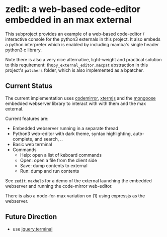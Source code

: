 # zedit: a web-based code-editor embedded in an max external

This subproject provides an example of a web-based code-editor / interactive console for the python3 externals in this project. It also embeds a python interpreter which is enabled by including mamba's single header python3 c library.

Note there is also a very nice alternative, light-weight and practical solution  to this requirement: the`py_external_editor.maxpat` abstraction in this project's `patchers` folder, which is also implemented as a bpatcher.

## Current Status

The current implementation uses [codemirror](https://codemirror.net), [xtermjs](https://github.com/xtermjs/xterm.js) and the [mongoose](https://github.com/cesanta/mongoose) embedded webserver library to interact with with them and the max external.

Current features are:

- Embedded webserver running in a separate thread
- Python3 web-editor with dark theme, syntax highlighting, auto-complete, and search, ..
- Basic web terminal 
- Commands
	- Help: open a list of keboard commands
	- Open: open a file from the client side
	- Save: dump contents to external
	- Run: dump and run contents

See `zedit.maxhelp` for a demo of the external launching the embedded webserver and running the code-mirror web-editor.

There is also a node-for-max variation on (1) using expressjs as the webserver.



## Future Direction

- use [jquery.terminal](https://github.com/jcubic/jquery.terminal)
